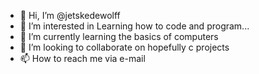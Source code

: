 - 👋 Hi, I’m @jetskedewolff
- 👀 I’m interested in Learning how to code and program...
- 🌱 I’m currently learning the basics of computers
- 💞️ I’m looking to collaborate on hopefully c projects
- 📫 How to reach me via e-mail

<!---
jetskedewolff/jetskedewolff is a ✨ special ✨ repository because its `README.md` (this file) appears on your GitHub profile.
You can click the Preview link to take a look at your changes.
--->
